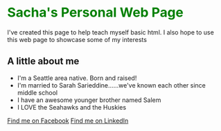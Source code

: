<DOCTYPE html>
<html>
<head>
	<title>The Home of Sacha's Ramblings</title>
</head>
<body>
	<h1 style="font-size:30px; color: green">Sacha's Personal Web Page</h1>
<p>I've created this page to help teach myself basic html. I also hope to use this web page to showcase some of my interests</p>

<h2>A little about me</h2>
	<ul>
	<li>I'm a Seattle area native. Born and raised!</li>
	<li>I'm married to Sarah Sarieddine......we've known each other since middle school</li>
	<li>I have an awesome younger brother named Salem</li>
	<li>I LOVE the Seahawks and the Huskies</li>
	</ul>

<a href="https://www.facebook.com/sacha.sarieddine">Find me on Facebook</a>
<a href="https://www.linkedin.com/profile/view?id=13099415&trk=nav_responsive_tab_profile">Find me on LinkedIn</a>


</body>
</html>

